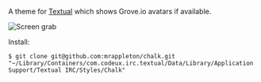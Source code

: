 A theme for [Textual](http://www.codeux.com/textual/) which shows Grove.io
avatars if available.

![Screen grab](https://raw.github.com/mrappleton/chalk/master/screen.png)

Install:
```
$ git clone git@github.com:mrappleton/chalk.git "~/Library/Containers/com.codeux.irc.textual/Data/Library/Application Support/Textual IRC/Styles/Chalk"
```
